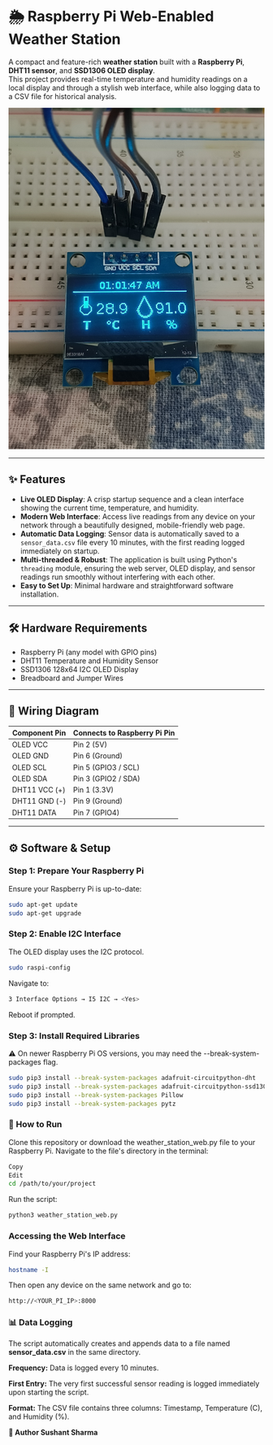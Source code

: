# 🌦️ Raspberry Pi Web-Enabled Weather Station  

A compact and feature-rich **weather station** built with a **Raspberry Pi**, **DHT11 sensor**, and **SSD1306 OLED display**.  
This project provides real-time temperature and humidity readings on a local display and through a stylish web interface, while also logging data to a CSV file for historical analysis.  

![OLED](OLED_Display.jpg)

---

## ✨ Features  
- **Live OLED Display**: A crisp startup sequence and a clean interface showing the current time, temperature, and humidity.  
- **Modern Web Interface**: Access live readings from any device on your network through a beautifully designed, mobile-friendly web page.  
- **Automatic Data Logging**: Sensor data is automatically saved to a `sensor_data.csv` file every 10 minutes, with the first reading logged immediately on startup.  
- **Multi-threaded & Robust**: The application is built using Python's `threading` module, ensuring the web server, OLED display, and sensor readings run smoothly without interfering with each other.  
- **Easy to Set Up**: Minimal hardware and straightforward software installation.  

---

## 🛠️ Hardware Requirements  
- Raspberry Pi (any model with GPIO pins)  
- DHT11 Temperature and Humidity Sensor  
- SSD1306 128x64 I2C OLED Display  
- Breadboard and Jumper Wires  

---

## 🔌 Wiring Diagram  

| **Component Pin** | **Connects to Raspberry Pi Pin** |
|-------------------|----------------------------------|
| OLED VCC          | Pin 2 (5V)                       |
| OLED GND          | Pin 6 (Ground)                   |
| OLED SCL          | Pin 5 (GPIO3 / SCL)              |
| OLED SDA          | Pin 3 (GPIO2 / SDA)              |
| DHT11 VCC (+)     | Pin 1 (3.3V)                     |
| DHT11 GND (-)     | Pin 9 (Ground)                   |
| DHT11 DATA        | Pin 7 (GPIO4)                    |

---

## ⚙️ Software & Setup  

### Step 1: Prepare Your Raspberry Pi  
Ensure your Raspberry Pi is up-to-date:  
```bash
sudo apt-get update
sudo apt-get upgrade
```

### Step 2: Enable I2C Interface
The OLED display uses the I2C protocol.
```bash
sudo raspi-config
```
Navigate to:
``` bash
3 Interface Options → I5 I2C → <Yes>
```
Reboot if prompted.

### Step 3: Install Required Libraries
⚠️ On newer Raspberry Pi OS versions, you may need the --break-system-packages flag.

```bash
sudo pip3 install --break-system-packages adafruit-circuitpython-dht
sudo pip3 install --break-system-packages adafruit-circuitpython-ssd1306
sudo pip3 install --break-system-packages Pillow
sudo pip3 install --break-system-packages pytz
```
### 🚀 How to Run
Clone this repository or download the weather_station_web.py file to your Raspberry Pi.
Navigate to the file's directory in the terminal:
```bash
Copy
Edit
cd /path/to/your/project
```
Run the script:
```bash
python3 weather_station_web.py
```
### Accessing the Web Interface
Find your Raspberry Pi's IP address:
```bash
hostname -I
```
Then open any device on the same network and go to:
```bash
http://<YOUR_PI_IP>:8000
```
### 📊 Data Logging
The script automatically creates and appends data to a file named **sensor_data.csv** in the same directory.

**Frequency:** Data is logged every 10 minutes.

**First Entry:** The very first successful sensor reading is logged immediately upon starting the script.

**Format:** The CSV file contains three columns: Timestamp, Temperature (C), and Humidity (%).

**👤 Author
Sushant Sharma**
